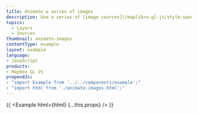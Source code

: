 ```yaml
---
title: Animate a series of images
description: Use a series of [image sources](/maplibre-gl-js/style-spec#sources-image) to create an animation.
topics:
  - Layers
  - Sources
thumbnail: animate-images
contentType: example
layout: example
language:
- JavaScript
products:
- Mapbox GL JS
prependJs:
- "import Example from '../../components/example';"
- "import html from './animate-images.html';"
---
```


{{ <Example html={html} {...this.props} /> }}
